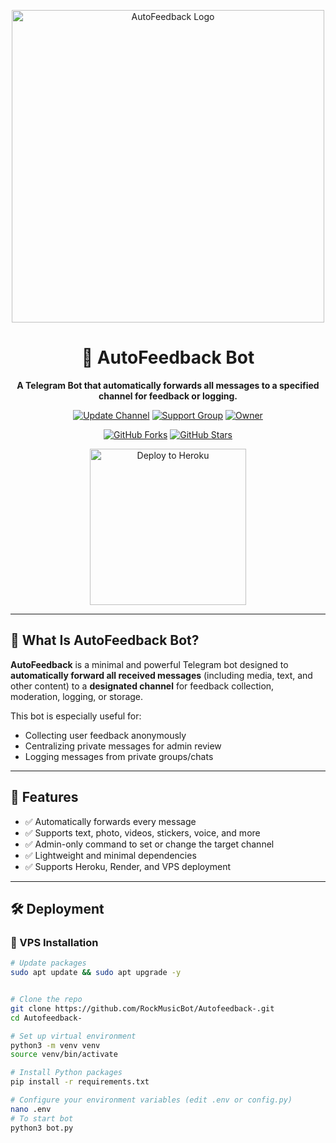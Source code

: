 <p align="center">
  <img src="https://files.catbox.moe/5j4gmj.jpg" alt="AutoFeedback Logo" width="500px">
</p>

<h1 align="center">🤖 AutoFeedback Bot</h1>

<p align="center">
  <b>A Telegram Bot that automatically forwards all messages to a specified channel for feedback or logging.</b>
</p>

<p align="center">
  <a href="https://t.me/KomalBotsNetwork"><img src="https://img.shields.io/badge/Update%20Channel-blue?style=for-the-badge&logo=telegram&logoColor=white" alt="Update Channel"></a>
  <a href="https://t.me/KomalMusicRobotSupport"><img src="https://img.shields.io/badge/Support%20Group-blue?style=for-the-badge&logo=telegram&logoColor=white" alt="Support Group"></a>
  <a href="https://t.me/ItsKapilYadav"><img src="https://img.shields.io/badge/Owner-KapilYadav-purple?style=for-the-badge&logo=telegram&logoColor=white" alt="Owner"></a>
</p>

<p align="center">
  <a href="https://github.com/RockMusicBot/Autofeedback-/fork"><img src="https://img.shields.io/github/forks/RockMusicBot/Autofeedback-?style=social" alt="GitHub Forks"></a>
  <a href="https://github.com/RockMusicBot/Autofeedback-/stargazers"><img src="https://img.shields.io/github/stars/RockMusicBot/Autofeedback-?style=social" alt="GitHub Stars"></a>
</p>

<p align="center">
<a href="https://dashboard.heroku.com/new?template=https://github.com/RockMusicBot/Autofeedback-"><img src="https://img.shields.io/badge/Deploy%20To%20Heroku-purple?style=for-the-badge&logo=heroku&logoColor=white" width="250px" alt="Deploy to Heroku"></a>
</p>

---

## 📌 What Is AutoFeedback Bot?

**AutoFeedback** is a minimal and powerful Telegram bot designed to **automatically forward all received messages** (including media, text, and other content) to a **designated channel** for feedback collection, moderation, logging, or storage.

This bot is especially useful for:
- Collecting user feedback anonymously
- Centralizing private messages for admin review
- Logging messages from private groups/chats

---

## 🚀 Features

- ✅ Automatically forwards every message
- ✅ Supports text, photo, videos, stickers, voice, and more
- ✅ Admin-only command to set or change the target channel
- ✅ Lightweight and minimal dependencies
- ✅ Supports Heroku, Render, and VPS deployment

---

## 🛠️ Deployment

### 🔧 VPS Installation

```bash
# Update packages
sudo apt update && sudo apt upgrade -y


# Clone the repo
git clone https://github.com/RockMusicBot/Autofeedback-.git
cd Autofeedback-

# Set up virtual environment
python3 -m venv venv
source venv/bin/activate

# Install Python packages
pip install -r requirements.txt

# Configure your environment variables (edit .env or config.py)
nano .env
# To start bot
python3 bot.py
